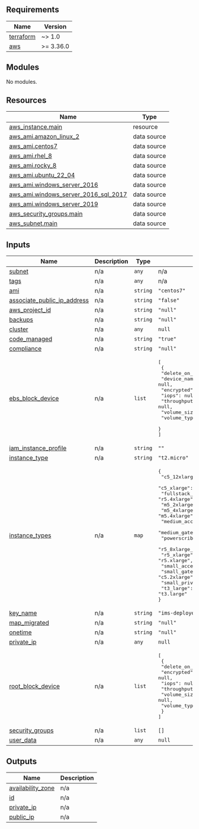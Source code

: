 <!-- BEGIN_TF_DOCS -->
## Requirements

| Name | Version |
|------|---------|
| <a name="requirement_terraform"></a> [terraform](#requirement\_terraform) | ~> 1.0 |
| <a name="requirement_aws"></a> [aws](#requirement\_aws) | >= 3.36.0 |

## Modules

No modules.

## Resources

| Name | Type |
|------|------|
| [aws_instance.main](https://registry.terraform.io/providers/hashicorp/aws/latest/docs/resources/instance) | resource |
| [aws_ami.amazon_linux_2](https://registry.terraform.io/providers/hashicorp/aws/latest/docs/data-sources/ami) | data source |
| [aws_ami.centos7](https://registry.terraform.io/providers/hashicorp/aws/latest/docs/data-sources/ami) | data source |
| [aws_ami.rhel_8](https://registry.terraform.io/providers/hashicorp/aws/latest/docs/data-sources/ami) | data source |
| [aws_ami.rocky_8](https://registry.terraform.io/providers/hashicorp/aws/latest/docs/data-sources/ami) | data source |
| [aws_ami.ubuntu_22_04](https://registry.terraform.io/providers/hashicorp/aws/latest/docs/data-sources/ami) | data source |
| [aws_ami.windows_server_2016](https://registry.terraform.io/providers/hashicorp/aws/latest/docs/data-sources/ami) | data source |
| [aws_ami.windows_server_2016_sql_2017](https://registry.terraform.io/providers/hashicorp/aws/latest/docs/data-sources/ami) | data source |
| [aws_ami.windows_server_2019](https://registry.terraform.io/providers/hashicorp/aws/latest/docs/data-sources/ami) | data source |
| [aws_security_groups.main](https://registry.terraform.io/providers/hashicorp/aws/latest/docs/data-sources/security_groups) | data source |
| [aws_subnet.main](https://registry.terraform.io/providers/hashicorp/aws/latest/docs/data-sources/subnet) | data source |

## Inputs

| Name | Description | Type | Default | Required |
|------|-------------|------|---------|:--------:|
| <a name="input_subnet"></a> [subnet](#input\_subnet) | n/a | `any` | n/a | yes |
| <a name="input_tags"></a> [tags](#input\_tags) | n/a | `any` | n/a | yes |
| <a name="input_ami"></a> [ami](#input\_ami) | n/a | `string` | `"centos7"` | no |
| <a name="input_associate_public_ip_address"></a> [associate\_public\_ip\_address](#input\_associate\_public\_ip\_address) | n/a | `string` | `"false"` | no |
| <a name="input_aws_project_id"></a> [aws\_project\_id](#input\_aws\_project\_id) | n/a | `string` | `"null"` | no |
| <a name="input_backups"></a> [backups](#input\_backups) | n/a | `string` | `"null"` | no |
| <a name="input_cluster"></a> [cluster](#input\_cluster) | n/a | `any` | `null` | no |
| <a name="input_code_managed"></a> [code\_managed](#input\_code\_managed) | n/a | `string` | `"true"` | no |
| <a name="input_compliance"></a> [compliance](#input\_compliance) | n/a | `string` | `"null"` | no |
| <a name="input_ebs_block_device"></a> [ebs\_block\_device](#input\_ebs\_block\_device) | n/a | `list` | <pre>[<br>  {<br>    "delete_on_termination": null,<br>    "device_name": null,<br>    "encrypted": null,<br>    "iops": null,<br>    "throughput": null,<br>    "volume_size": null,<br>    "volume_type": null<br>  }<br>]</pre> | no |
| <a name="input_iam_instance_profile"></a> [iam\_instance\_profile](#input\_iam\_instance\_profile) | n/a | `string` | `""` | no |
| <a name="input_instance_type"></a> [instance\_type](#input\_instance\_type) | n/a | `string` | `"t2.micro"` | no |
| <a name="input_instance_types"></a> [instance\_types](#input\_instance\_types) | n/a | `map` | <pre>{<br>  "c5_12xlarge_accelerator": "c5.12xlarge",<br>  "c5_xlarge": "c5.xlarge",<br>  "fullstack_privatecloud": "r5.4xlarge",<br>  "m5_2xlarge": "m5.2xlarge",<br>  "m5_4xlarge": "m5.4xlarge",<br>  "medium_accelerator": "c5.4xlarge",<br>  "medium_gateway": "c5.9xlarge",<br>  "powerscribe360": "m4.xlarge",<br>  "r5_8xlarge_accelerator": "r5.8xlarge",<br>  "r5_xlarge": "r5.xlarge",<br>  "small_accelerator": "c5.2xlarge",<br>  "small_gateway": "c5.2xlarge",<br>  "small_privatecloud": "c5.2xlarge",<br>  "t3_large": "t3.large"<br>}</pre> | no |
| <a name="input_key_name"></a> [key\_name](#input\_key\_name) | n/a | `string` | `"ims-deployer-rsa"` | no |
| <a name="input_map_migrated"></a> [map\_migrated](#input\_map\_migrated) | n/a | `string` | `"null"` | no |
| <a name="input_onetime"></a> [onetime](#input\_onetime) | n/a | `string` | `"null"` | no |
| <a name="input_private_ip"></a> [private\_ip](#input\_private\_ip) | n/a | `any` | `null` | no |
| <a name="input_root_block_device"></a> [root\_block\_device](#input\_root\_block\_device) | n/a | `list` | <pre>[<br>  {<br>    "delete_on_termination": null,<br>    "encrypted": null,<br>    "iops": null,<br>    "throughput": null,<br>    "volume_size": null,<br>    "volume_type": null<br>  }<br>]</pre> | no |
| <a name="input_security_groups"></a> [security\_groups](#input\_security\_groups) | n/a | `list` | `[]` | no |
| <a name="input_user_data"></a> [user\_data](#input\_user\_data) | n/a | `any` | `null` | no |

## Outputs

| Name | Description |
|------|-------------|
| <a name="output_availability_zone"></a> [availability\_zone](#output\_availability\_zone) | n/a |
| <a name="output_id"></a> [id](#output\_id) | n/a |
| <a name="output_private_ip"></a> [private\_ip](#output\_private\_ip) | n/a |
| <a name="output_public_ip"></a> [public\_ip](#output\_public\_ip) | n/a |
<!-- END_TF_DOCS -->
